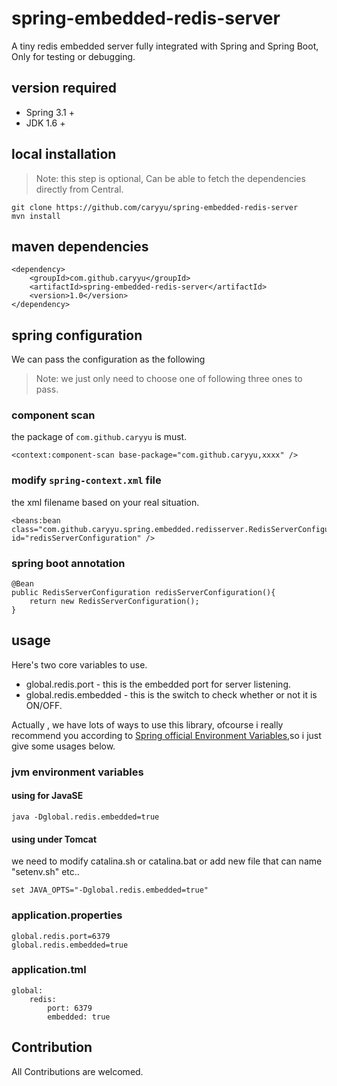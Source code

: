# spring-embedded-redis-server
A tiny redis embedded server fully integrated with Spring and Spring Boot, Only for testing or debugging. 

## version required
* Spring 3.1 +
* JDK 1.6 +

## local installation
> Note: this step is optional, Can be able to fetch the dependencies directly from Central.
```
git clone https://github.com/caryyu/spring-embedded-redis-server
mvn install
```

## maven dependencies
```
<dependency>
    <groupId>com.github.caryyu</groupId>
    <artifactId>spring-embedded-redis-server</artifactId>
    <version>1.0</version>
</dependency>
```

## spring configuration
We can pass the configuration as the following
> Note: we just only need to choose one of following three ones to pass.
### component scan
the package of `com.github.caryyu` is must.
```
<context:component-scan base-package="com.github.caryyu,xxxx" />
```
### modify `spring-context.xml` file
the xml filename based on your real situation.
```
<beans:bean class="com.github.caryyu.spring.embedded.redisserver.RedisServerConfiguration" id="redisServerConfiguration" />
```
### spring boot annotation
```
@Bean
public RedisServerConfiguration redisServerConfiguration(){
    return new RedisServerConfiguration();
}
```
## usage
Here's two core variables to use.
* global.redis.port - this is the embedded port for server listening.
* global.redis.embedded - this is the switch to check whether or not it is ON/OFF.  

Actually , we have lots of ways to use this library, ofcourse i really recommend you according to [Spring official Environment Variables](https://docs.spring.io/spring-boot/docs/current/reference/html/boot-features-external-config.html),so i just give some usages below.

### jvm environment variables
  
#### using for JavaSE
```
java -Dglobal.redis.embedded=true
```

#### using under Tomcat 
 we need to modify catalina.sh or catalina.bat or add new file that can name "setenv.sh" etc..
```
set JAVA_OPTS="-Dglobal.redis.embedded=true"
```

### application.properties
```
global.redis.port=6379
global.redis.embedded=true    
```
### application.tml 
```
global:
    redis:
        port: 6379
        embedded: true
```
## Contribution
All Contributions are welcomed.


